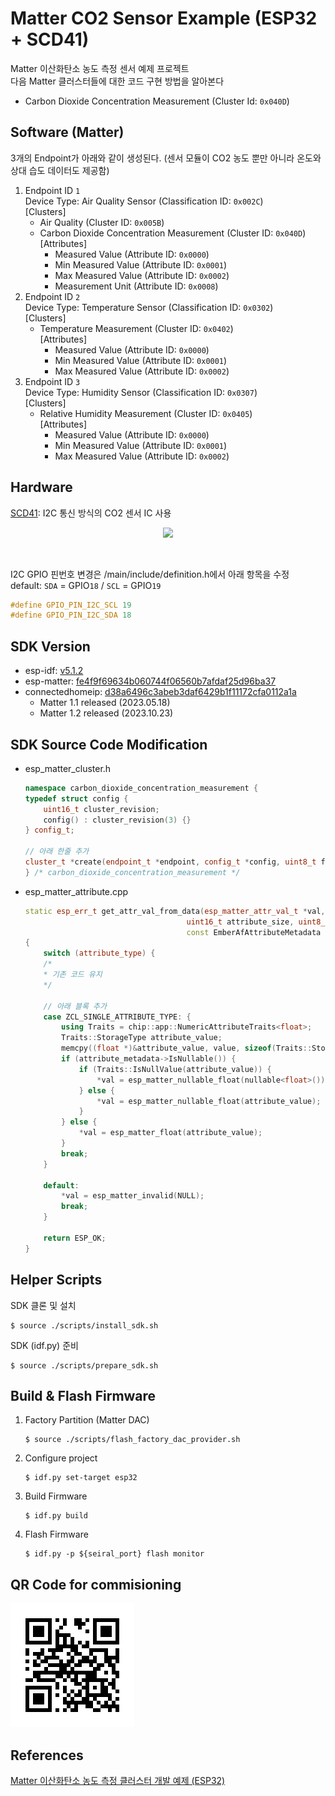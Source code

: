 # Matter CO2 Sensor Example (ESP32 + SCD41)
Matter 이산화탄소 농도 측정 센서 예제 프로젝트<br>
다음 Matter 클러스터들에 대한 코드 구현 방법을 알아본다
- Carbon Dioxide Concentration Measurement (Cluster Id: `0x040D`)

Software (Matter)
---
3개의 Endpoint가 아래와 같이 생성된다. (센서 모듈이 CO2 농도 뿐만 아니라 온도와 상대 습도 데이터도 제공함)

1. Endpoint ID `1`<br>
    Device Type: Air Quality Sensor (Classification ID: `0x002C`)<br>
    [Clusters]
    - Air Quality (Cluster ID: `0x005B`)
    - Carbon Dioxide Concentration Measurement (Cluster ID: `0x040D`)<br>
        [Attributes]
        - Measured Value (Attribute ID: `0x0000`)
        - Min Measured Value (Attribute ID: `0x0001`)
        - Max Measured Value (Attribute ID: `0x0002`)
        - Measurement Unit (Attribute ID: `0x0008`)
2. Endpoint ID `2`<br>
    Device Type: Temperature Sensor (Classification ID: `0x0302`)<br>
    [Clusters]
    - Temperature Measurement (Cluster ID: `0x0402`)<br>
        [Attributes]
        - Measured Value (Attribute ID: `0x0000`)
        - Min Measured Value (Attribute ID: `0x0001`)
        - Max Measured Value (Attribute ID: `0x0002`)
3. Endpoint ID `3`<br>
    Device Type: Humidity Sensor (Classification ID: `0x0307`) <br>
    [Clusters]
    - Relative Humidity Measurement (Cluster ID: `0x0405`)<br>
        [Attributes]
        - Measured Value (Attribute ID: `0x0000`)
        - Min Measured Value (Attribute ID: `0x0001`)
        - Max Measured Value (Attribute ID: `0x0002`)


Hardware
---
[SCD41](https://sensirion.com/media/documents/48C4B7FB/64C134E7/Sensirion_SCD4x_Datasheet.pdf): I2C 통신 방식의 CO2 센서 IC 사용<br>
<p style="text-align:center"><img src="https://github.com/DFRobot/DFRobot_SCD4X/raw/main/resources/images/SCD41.png" width="300"></p><br>

I2C GPIO 핀번호 변경은 /main/include/definition.h에서 아래 항목을 수정<br>
default: `SDA` = GPIO`18` / `SCL` = GPIO`19`
```c
#define GPIO_PIN_I2C_SCL 19
#define GPIO_PIN_I2C_SDA 18
```

SDK Version
---
- esp-idf: [v5.1.2](https://github.com/espressif/esp-idf/tree/v5.1.2)
- esp-matter: [fe4f9f69634b060744f06560b7afdaf25d96ba37](https://github.com/espressif/esp-matter/commit/fe4f9f69634b060744f06560b7afdaf25d96ba37)
- connectedhomeip: [d38a6496c3abeb3daf6429b1f11172cfa0112a1a](https://github.com/project-chip/connectedhomeip/tree/d38a6496c3abeb3daf6429b1f11172cfa0112a1a)
  - Matter 1.1 released (2023.05.18)
  - Matter 1.2 released (2023.10.23)

SDK Source Code Modification
---
- esp_matter_cluster.h
    ```cpp
    namespace carbon_dioxide_concentration_measurement {
    typedef struct config {
        uint16_t cluster_revision;
        config() : cluster_revision(3) {}
    } config_t;

    // 아래 한줄 추가
    cluster_t *create(endpoint_t *endpoint, config_t *config, uint8_t flags);
    } /* carbon_dioxide_concentration_measurement */
    ```
- esp_matter_attribute.cpp
    ```cpp
    static esp_err_t get_attr_val_from_data(esp_matter_attr_val_t *val, EmberAfAttributeType attribute_type,
                                        uint16_t attribute_size, uint8_t *value,
                                        const EmberAfAttributeMetadata * attribute_metadata)
    {
        switch (attribute_type) {
        /*
        * 기존 코드 유지
        */
        
        // 아래 블록 추가
        case ZCL_SINGLE_ATTRIBUTE_TYPE: {
            using Traits = chip::app::NumericAttributeTraits<float>;
            Traits::StorageType attribute_value;
            memcpy((float *)&attribute_value, value, sizeof(Traits::StorageType));
            if (attribute_metadata->IsNullable()) {
                if (Traits::IsNullValue(attribute_value)) {
                    *val = esp_matter_nullable_float(nullable<float>());
                } else {
                    *val = esp_matter_nullable_float(attribute_value);
                }
            } else {
                *val = esp_matter_float(attribute_value);
            }
            break;
        }
        
        default:
            *val = esp_matter_invalid(NULL);
            break;
        }

        return ESP_OK;
    }
    ```

Helper Scripts
---
SDK 클론 및 설치
```shell
$ source ./scripts/install_sdk.sh
```
SDK (idf.py) 준비
```shell
$ source ./scripts/prepare_sdk.sh
```

Build & Flash Firmware
---
1. Factory Partition (Matter DAC)
    ```shell
    $ source ./scripts/flash_factory_dac_provider.sh
    ```
2. Configure project
    ```shell
    $ idf.py set-target esp32
    ```
3. Build Firmware
    ```shell
    $ idf.py build
    ```
4. Flash Firmware
    ```shell
    $ idf.py -p ${seiral_port} flash monitor
    ```

QR Code for commisioning
---
![qrcode.png](./resource/DACProvider/qrcode.png)

References
---
[Matter 이산화탄소 농도 측정 클러스터 개발 예제 (ESP32)](https://yogyui.tistory.com/entry/PROJ-Matter-CO2-%EC%84%BC%EC%84%9C-%EA%B0%9C%EB%B0%9C-%EC%98%88%EC%A0%9C-ESP32)<br>